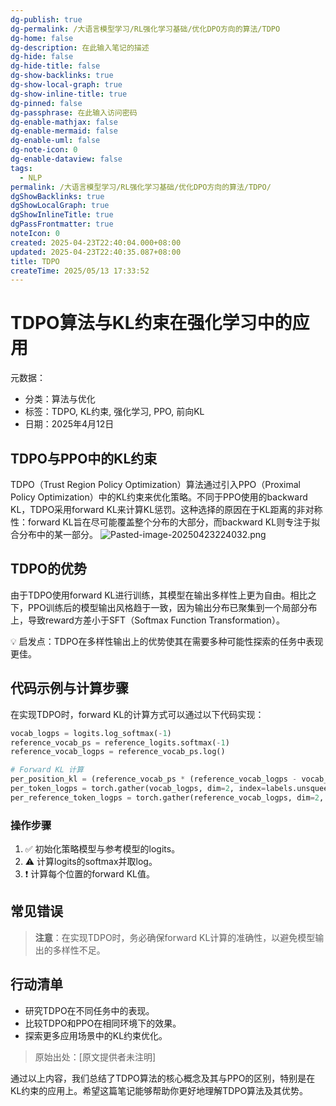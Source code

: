 ```yaml
---
dg-publish: true
dg-permalink: /大语言模型学习/RL强化学习基础/优化DPO方向的算法/TDPO
dg-home: false
dg-description: 在此输入笔记的描述
dg-hide: false
dg-hide-title: false
dg-show-backlinks: true
dg-show-local-graph: true
dg-show-inline-title: true
dg-pinned: false
dg-passphrase: 在此输入访问密码
dg-enable-mathjax: false
dg-enable-mermaid: false
dg-enable-uml: false
dg-note-icon: 0
dg-enable-dataview: false
tags:
  - NLP
permalink: /大语言模型学习/RL强化学习基础/优化DPO方向的算法/TDPO/
dgShowBacklinks: true
dgShowLocalGraph: true
dgShowInlineTitle: true
dgPassFrontmatter: true
noteIcon: 0
created: 2025-04-23T22:40:04.000+08:00
updated: 2025-04-23T22:40:35.087+08:00
title: TDPO
createTime: 2025/05/13 17:33:52
---
```




# TDPO算法与KL约束在强化学习中的应用
元数据：

- 分类：算法与优化
- 标签：TDPO, KL约束, 强化学习, PPO, 前向KL
- 日期：2025年4月12日

## TDPO与PPO中的KL约束
TDPO（Trust Region Policy Optimization）算法通过引入PPO（Proximal Policy Optimization）中的KL约束来优化策略。不同于PPO使用的backward KL，TDPO采用forward KL来计算KL惩罚。这种选择的原因在于KL距离的非对称性：forward KL旨在尽可能覆盖整个分布的大部分，而backward KL则专注于拟合分布中的某一部分。
![Pasted-image-20250423224032.png](/img/user/%E9%99%84%E4%BB%B6/Pasted%20image%2020250423224032.png)


## TDPO的优势
由于TDPO使用forward KL进行训练，其模型在输出多样性上更为自由。相比之下，PPO训练后的模型输出风格趋于一致，因为输出分布已聚集到一个局部分布上，导致reward方差小于SFT（Softmax Function Transformation）。

💡 启发点：TDPO在多样性输出上的优势使其在需要多种可能性探索的任务中表现更佳。


## 代码示例与计算步骤
在实现TDPO时，forward KL的计算方式可以通过以下代码实现：

```python
vocab_logps = logits.log_softmax(-1)
reference_vocab_ps = reference_logits.softmax(-1)
reference_vocab_logps = reference_vocab_ps.log()

# Forward KL 计算
per_position_kl = (reference_vocab_ps * (reference_vocab_logps - vocab_logps)).sum(-1)
per_token_logps = torch.gather(vocab_logps, dim=2, index=labels.unsqueeze(2)).squeeze(2)
per_reference_token_logps = torch.gather(reference_vocab_logps, dim=2, index=labels.unsqueeze(2)).squeeze(2)
```

### 操作步骤
1. ✅ 初始化策略模型与参考模型的logits。
2. ⚠ 计算logits的softmax并取log。
3. ❗ 计算每个位置的forward KL值。


## 常见错误
> **注意**：在实现TDPO时，务必确保forward KL计算的准确性，以避免模型输出的多样性不足。


## 行动清单
- 研究TDPO在不同任务中的表现。
- 比较TDPO和PPO在相同环境下的效果。
- 探索更多应用场景中的KL约束优化。

> 原始出处：[原文提供者未注明]

通过以上内容，我们总结了TDPO算法的核心概念及其与PPO的区别，特别是在KL约束的应用上。希望这篇笔记能够帮助你更好地理解TDPO算法及其优势。
